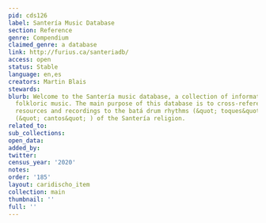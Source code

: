 ```yaml
---
pid: cds126
label: Santería Music Database
section: Reference
genre: Compendium
claimed_genre: a database
link: http://furius.ca/santeriadb/
access: open
status: Stable
language: en,es
creators: Martin Blais
stewards:
blurb: Welcome to the Santería music database, a collection of information about afro-cuban
  folkloric music. The main purpose of this database is to cross-reference the different
  resources and recordings to the batá drum rhythms (&quot; toques&quot; ) and chants
  (&quot; cantos&quot; ) of the Santería religion.
related_to:
sub_collections:
open_data:
added_by:
twitter:
census_year: '2020'
notes:
order: '185'
layout: caridischo_item
collection: main
thumbnail: ''
full: ''
---
```

